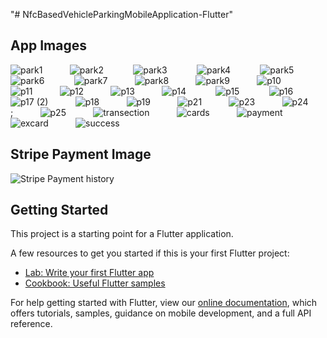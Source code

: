 "# NfcBasedVehicleParkingMobileApplication-Flutter" 


## App Images

![park1](https://user-images.githubusercontent.com/57071901/83603232-7fb8a300-a58d-11ea-8c86-a3e480bef44c.png)&nbsp;&nbsp;&nbsp;&nbsp;&nbsp;&nbsp;&nbsp;&nbsp;&nbsp;&nbsp;
![park2](https://user-images.githubusercontent.com/57071901/83603251-8ba46500-a58d-11ea-9e63-f6d0b7605c8a.png) &nbsp;&nbsp;&nbsp;&nbsp;&nbsp;&nbsp;&nbsp;&nbsp;&nbsp;&nbsp;
![park3](https://user-images.githubusercontent.com/57071901/83603266-95c66380-a58d-11ea-8ddb-af287943ca58.png) &nbsp;&nbsp;&nbsp;&nbsp;&nbsp;&nbsp;&nbsp;&nbsp;&nbsp;&nbsp;
![park4](https://user-images.githubusercontent.com/57071901/83603295-9eb73500-a58d-11ea-8b13-85256bfd8480.png) &nbsp;&nbsp;&nbsp;&nbsp;&nbsp;&nbsp;&nbsp;&nbsp;&nbsp;&nbsp;
![park5](https://user-images.githubusercontent.com/57071901/83603312-a7a80680-a58d-11ea-9c47-0affe1af29b6.png)&nbsp;&nbsp;&nbsp;&nbsp;&nbsp;&nbsp;&nbsp;&nbsp;&nbsp;&nbsp;
![park6](https://user-images.githubusercontent.com/57071901/83603332-b098d800-a58d-11ea-9cdd-560c12e13990.png) &nbsp;&nbsp;&nbsp;&nbsp;&nbsp;&nbsp;&nbsp;&nbsp;&nbsp;&nbsp;
![park7](https://user-images.githubusercontent.com/57071901/83603349-b7274f80-a58d-11ea-8085-adfc5157351e.png)&nbsp;&nbsp;&nbsp;&nbsp;&nbsp;&nbsp;&nbsp;&nbsp;&nbsp;&nbsp;
![park8](https://user-images.githubusercontent.com/57071901/83603369-bd1d3080-a58d-11ea-8752-492a68722c35.png)&nbsp;&nbsp;&nbsp;&nbsp;&nbsp;&nbsp;&nbsp;&nbsp;&nbsp;&nbsp;
![park9](https://user-images.githubusercontent.com/57071901/83603376-c3131180-a58d-11ea-874c-660b418df996.PNG)&nbsp;&nbsp;&nbsp;&nbsp;&nbsp;&nbsp;&nbsp;&nbsp;&nbsp;&nbsp;
![p10](https://user-images.githubusercontent.com/57071901/83603385-c8705c00-a58d-11ea-85b1-54eba21dc7cc.png)&nbsp;&nbsp;&nbsp;&nbsp;&nbsp;&nbsp;&nbsp;&nbsp;&nbsp;&nbsp;
![p11](https://user-images.githubusercontent.com/57071901/83603395-cd351000-a58d-11ea-9ccd-0b97e2e5636c.png)&nbsp;&nbsp;&nbsp;&nbsp;&nbsp;&nbsp;&nbsp;&nbsp;&nbsp;&nbsp;
![p12](https://user-images.githubusercontent.com/57071901/83603406-d1612d80-a58d-11ea-8a27-6c37995c4b3b.png)&nbsp;&nbsp;&nbsp;&nbsp;&nbsp;&nbsp;&nbsp;&nbsp;&nbsp;&nbsp;
![p13](https://user-images.githubusercontent.com/57071901/83603428-d7efa500-a58d-11ea-88c5-e429da3e2cde.png)&nbsp;&nbsp;&nbsp;&nbsp;&nbsp;&nbsp;&nbsp;&nbsp;&nbsp;&nbsp;
![p14](https://user-images.githubusercontent.com/57071901/83603586-22712180-a58e-11ea-9cc2-95f1739710e7.PNG) &nbsp;&nbsp;&nbsp;&nbsp;&nbsp;&nbsp;&nbsp;&nbsp;&nbsp;&nbsp;
![p15](https://user-images.githubusercontent.com/57071901/83603604-27ce6c00-a58e-11ea-8b26-a56301ce6ec2.png) &nbsp;&nbsp;&nbsp;&nbsp;&nbsp;&nbsp;&nbsp;&nbsp;&nbsp;&nbsp;
![p16](https://user-images.githubusercontent.com/57071901/83603647-3b79d280-a58e-11ea-9b2d-1f60818c7df0.png)&nbsp;&nbsp;&nbsp;&nbsp;&nbsp;&nbsp;&nbsp;&nbsp;&nbsp;&nbsp;
![p17 (2)](https://user-images.githubusercontent.com/57071901/83603675-47659480-a58e-11ea-918c-b15ce1ba9e37.png)&nbsp;&nbsp;&nbsp;&nbsp;&nbsp;&nbsp;&nbsp;&nbsp;&nbsp;&nbsp;
![p18](https://user-images.githubusercontent.com/57071901/83603688-4d5b7580-a58e-11ea-826e-a817fcfd5893.png)&nbsp;&nbsp;&nbsp;&nbsp;&nbsp;&nbsp;&nbsp;&nbsp;&nbsp;&nbsp;
![p19](https://user-images.githubusercontent.com/57071901/83603700-52b8c000-a58e-11ea-98da-4924886244bc.png)&nbsp;&nbsp;&nbsp;&nbsp;&nbsp;&nbsp;&nbsp;&nbsp;&nbsp;&nbsp;
![p21](https://user-images.githubusercontent.com/57071901/83603747-69f7ad80-a58e-11ea-9fe3-15e1cfa1831d.png)&nbsp;&nbsp;&nbsp;&nbsp;&nbsp;&nbsp;&nbsp;&nbsp;&nbsp;&nbsp;
![p23](https://user-images.githubusercontent.com/57071901/83603773-724fe880-a58e-11ea-8863-6ff2115dc33c.PNG)&nbsp;&nbsp;&nbsp;&nbsp;&nbsp;&nbsp;&nbsp;&nbsp;&nbsp;&nbsp;
![p24](https://user-images.githubusercontent.com/57071901/83603788-7845c980-a58e-11ea-9dfe-db1506bc260c.PNG);&nbsp;&nbsp;&nbsp;&nbsp;&nbsp;&nbsp;&nbsp;&nbsp;&nbsp;&nbsp;
![p25](https://user-images.githubusercontent.com/57071901/83603806-7ed44100-a58e-11ea-9a0f-cc4d8fe349d5.png)&nbsp;&nbsp;&nbsp;&nbsp;&nbsp;&nbsp;&nbsp;&nbsp;&nbsp;&nbsp;
![transection](https://user-images.githubusercontent.com/57071901/85949815-57e11300-b972-11ea-9b0c-8add91bfadb3.PNG)&nbsp;&nbsp;&nbsp;&nbsp;&nbsp;&nbsp;&nbsp;&nbsp;&nbsp;&nbsp;
![cards](https://user-images.githubusercontent.com/57071901/85949819-5dd6f400-b972-11ea-882c-a5c3a3aedf44.PNG)&nbsp;&nbsp;&nbsp;&nbsp;&nbsp;&nbsp;&nbsp;&nbsp;&nbsp;&nbsp;
![payment](https://user-images.githubusercontent.com/57071901/85949826-65969880-b972-11ea-82fe-10f48bf16b38.PNG)&nbsp;&nbsp;&nbsp;&nbsp;&nbsp;&nbsp;&nbsp;&nbsp;&nbsp;&nbsp;
![excard](https://user-images.githubusercontent.com/57071901/85949833-6deed380-b972-11ea-8ca8-3fc4f8effa7b.PNG)&nbsp;&nbsp;&nbsp;&nbsp;&nbsp;&nbsp;&nbsp;&nbsp;&nbsp;&nbsp;
![success](https://user-images.githubusercontent.com/57071901/85949837-734c1e00-b972-11ea-97c5-80685a86d201.PNG)&nbsp;&nbsp;&nbsp;&nbsp;&nbsp;&nbsp;&nbsp;&nbsp;&nbsp;&nbsp;


## Stripe Payment Image

![Stripe Payment history](https://user-images.githubusercontent.com/57071901/85949515-b1484280-b970-11ea-8ab4-bbc85f0232ff.png)

## Getting Started

This project is a starting point for a Flutter application.

A few resources to get you started if this is your first Flutter project:

- [Lab: Write your first Flutter app](https://flutter.dev/docs/get-started/codelab)
- [Cookbook: Useful Flutter samples](https://flutter.dev/docs/cookbook)

For help getting started with Flutter, view our
[online documentation](https://flutter.dev/docs), which offers tutorials,
samples, guidance on mobile development, and a full API reference.
